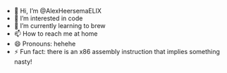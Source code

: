 - 👋 Hi, I’m @AlexHeersemaELIX
- 👀 I’m interested in code
- 🌱 I’m currently learning to brew
- 📫 How to reach me at home
- 😄 Pronouns: hehehe
- ⚡ Fun fact: there is an x86 assembly instruction that implies something nasty!

<!---
AlexHeersemaELIX/AlexHeersemaELIX is a ✨ special ✨ repository because its `README.md` (this file) appears on your GitHub profile.
You can click the Preview link to take a look at your changes.
--->
